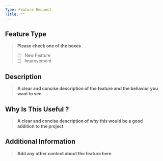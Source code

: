 ```yaml
---
Type: Feature Request
Title: ""
---
```


## Feature Type

> **Please check one of the boxes**
>
> -   [ ] New Feature
> -   [ ] Improvement

## Description

> **A clear and concise description of the feature and the behavior you want to see**

## Why Is This Useful ?

> **A clear and concise description of why this would be a good addition to the project**

## Additional Information

> **Add any other context about the feature here**
